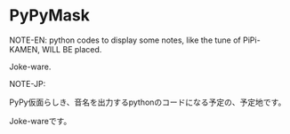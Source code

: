 # PyPyMask

NOTE-EN:
python codes to display some notes, like the tune of PiPi-KAMEN, WILL BE placed.

Joke-ware.

NOTE-JP:

PyPy仮面らしき、音名を出力するpythonのコードになる予定の、予定地です。

Joke-wareです。
